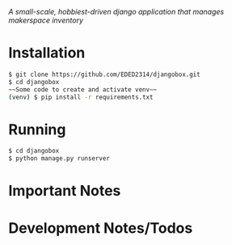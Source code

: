 *A small-scale, hobbiest-driven django application that manages makerspace inventory*

# Installation
```bash
$ git clone https://github.com/EDED2314/djangobox.git
$ cd djangobox
~~Some code to create and activate venv~~
(venv) $ pip install -r requirements.txt
```

# Running
```bash
$ cd djangobox
$ python manage.py runserver
```

# Important Notes

# Development Notes/Todos
